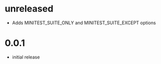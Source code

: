 # unreleased

- Adds MINITEST_SUITE_ONLY and MINITEST_SUITE_EXCEPT options

# 0.0.1

- initial release
